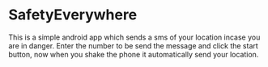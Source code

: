 # SafetyEverywhere
This is a simple android app which sends a sms of your location incase you are in danger. Enter the number to be send the message and click the start button, now when you shake the phone it automatically send your location.

